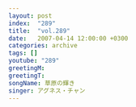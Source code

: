 ```yaml
---
layout: post
index:  "289"
title:  "vol.289"
date:   2007-04-14 12:00:00 +0300
categories: archive
tags: []
youtube: "289"
greetingM: 
greetingT: 
songName: 草原の輝き
singer: アグネス・チャン
---
```

